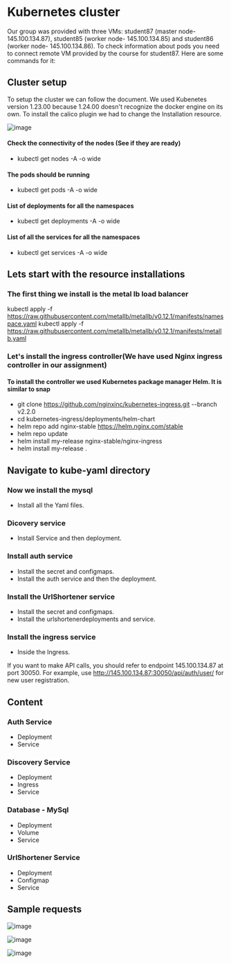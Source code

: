 # Kubernetes cluster

Our group was provided with three VMs: student87 (master node-145.100.134.87), student85 (worker node- 145.100.134.85) and student86 (worker node- 145.100.134.86). To check information about pods you need to connect remote VM provided by the course for student87. Here are some commands for it:

## Cluster setup
To setup the cluster we can follow the document. We used Kubenetes version 1.23.00 because 1.24.00 doesn't recognize the docker engine on its own.
To install the calico plugin we had to change the Installation resource.

![image](https://user-images.githubusercontent.com/90235167/167476993-ceec52be-3ff1-40ec-a27c-596cfd506630.png)



#### Check the connectivity of the nodes (See if they are ready)
- kubectl get nodes -A -o wide 
#### The pods should be running
- kubectl get pods -A -o wide
#### List of deployments for all the namespaces 
- kubectl get deployments -A -o wide 
#### List of all the services for all the namespaces
- kubectl get services -A -o wide 


## Lets start with the resource installations

### The first thing we install is the metal lb load balancer
kubectl apply -f https://raw.githubusercontent.com/metallb/metallb/v0.12.1/manifests/namespace.yaml
kubectl apply -f https://raw.githubusercontent.com/metallb/metallb/v0.12.1/manifests/metallb.yaml

### Let's install the ingress controller(We have used Nginx ingress controller in our assignment)
#### To install the controller we used Kubernetes package manager Helm. It is similar to snap
- git clone https://github.com/nginxinc/kubernetes-ingress.git --branch v2.2.0
- cd kubernetes-ingress/deployments/helm-chart
- helm repo add nginx-stable https://helm.nginx.com/stable
- helm repo update
- helm install my-release nginx-stable/nginx-ingress
- helm install my-release .

## Navigate to kube-yaml directory

### Now we install the mysql 
- Install all the Yaml files.
### Dicovery service
- Install Service and then deployment.
### Install auth service
- Install the secret and configmaps.
- Install the auth service and then the deployment.
### Install the UrlShortener service
- Install the secret and configmaps.
- Install the urlshortenerdeployments and service.
### Install the ingress service
- Inside the Ingress.


If you want to make API calls, you should refer to endpoint 145.100.134.87 at port 30050. For example, use http://145.100.134.87:30050/api/auth/user/ for new user registration. 

## Content

### Auth Service
- Deployment
- Service

### Discovery Service
- Deployment
- Ingress
- Service

### Database - MySql
- Deployment
- Volume
- Service

### UrlShortener Service
- Deployment
- Configmap
- Service

## Sample requests

![image](https://user-images.githubusercontent.com/90235167/167480072-8636676f-f226-45e4-95f6-b43a63792348.png)

![image](https://user-images.githubusercontent.com/90235167/167480409-8e8bed2a-2d41-4353-8026-77c4a695e291.png)

![image](https://user-images.githubusercontent.com/90235167/167480496-3cff7a1e-13cc-4bf8-9b87-13b458c6233b.png)



